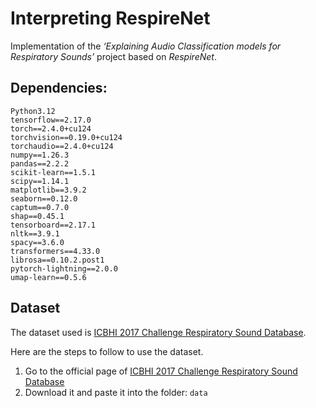 # Interpreting RespireNet

Implementation of the _‘Explaining Audio Classification models for Respiratory Sounds’_ project based on _RespireNet_. 

## Dependencies:
```
Python3.12
tensorflow==2.17.0
torch==2.4.0+cu124
torchvision==0.19.0+cu124
torchaudio==2.4.0+cu124
numpy==1.26.3
pandas==2.2.2
scikit-learn==1.5.1
scipy==1.14.1
matplotlib==3.9.2
seaborn==0.12.0
captum==0.7.0
shap==0.45.1
tensorboard==2.17.1
nltk==3.9.1
spacy==3.6.0
transformers==4.33.0
librosa==0.10.2.post1
pytorch-lightning==2.0.0
umap-learn==0.5.6
```

## Dataset
The dataset used is [ICBHI 2017 Challenge Respiratory Sound Database](https://bhichallenge.med.auth.gr/ICBHI_2017_Challenge). 


Here are the steps to follow to use the dataset. 
1. Go to the official page of [ICBHI 2017 Challenge Respiratory Sound Database](https://bhichallenge.med.auth.gr/ICBHI_2017_Challenge)
2. Download it and paste it into the folder: ```data```
